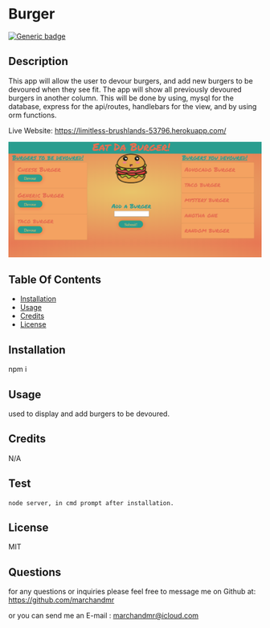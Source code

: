 # Burger 

  [![Generic badge](https://img.shields.io/badge/License-MIT-<COLOR>.svg)](https://shields.io/)

  ##  Description
  
  This app will allow the user to devour burgers, and add new burgers to be devoured when they see fit. The app will show all previously devoured burgers in another column. This will be done by using, mysql for the database, express for the api/routes, handlebars for the view, and by using orm functions.

Live Website: https://limitless-brushlands-53796.herokuapp.com/

![](public/assets/img/screenshot.png)


  ## Table Of Contents

  * [Installation](#installation)
  * [Usage](#usage)
  * [Credits](#credits)
  * [License](#license)

  ## Installation

  npm i

  ## Usage

  used to display and add burgers to be devoured.

  ## Credits

  N/A

  ## Test

    node server, in cmd prompt after installation.

  ## License

  MIT

## Questions

  for any questions or inquiries  please feel free to message me on Github at: https://github.com/marchandmr

  or you can send me an E-mail :  marchandmr@icloud.com

 

 
